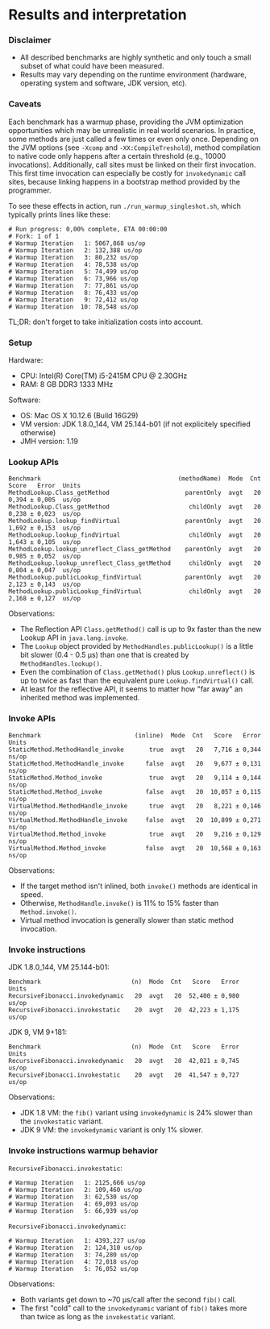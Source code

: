 # Results and interpretation

### Disclaimer

* All described benchmarks are highly synthetic and only touch a small subset of what could have been measured.
* Results may vary depending on the runtime environment (hardware, operating system and software, JDK version, etc).

### Caveats

Each benchmark has a warmup phase, providing the JVM optimization opportunities which may be unrealistic in real
world scenarios. In practice, some methods are just called a few times or even only once. Depending on the JVM options
(see `-Xcomp` and `-XX:CompileTreshold`), method compilation to native code only happens after a certain threshold
(e.g., 10000 invocations). Additionally, call sites must be linked on their first invocation. This first time
invocation can especially be costly for `invokedynamic` call sites, because linking happens in a bootstrap method
provided by the programmer.

To see these effects in action, run `./run_warmup_singleshot.sh`, which typically prints lines like these:

    # Run progress: 0,00% complete, ETA 00:00:00
    # Fork: 1 of 1
    # Warmup Iteration   1: 5067,868 us/op
    # Warmup Iteration   2: 132,388 us/op
    # Warmup Iteration   3: 80,232 us/op
    # Warmup Iteration   4: 78,538 us/op
    # Warmup Iteration   5: 74,499 us/op
    # Warmup Iteration   6: 73,966 us/op
    # Warmup Iteration   7: 77,861 us/op
    # Warmup Iteration   8: 76,433 us/op
    # Warmup Iteration   9: 72,412 us/op
    # Warmup Iteration  10: 78,548 us/op


TL;DR: don't forget to take initialization costs into account.

### Setup

Hardware:
- CPU: Intel(R) Core(TM) i5-2415M CPU @ 2.30GHz
- RAM: 8 GB DDR3 1333 MHz

Software:
- OS: Mac OS X 10.12.6 (Build 16G29)
- VM version: JDK 1.8.0_144, VM 25.144-b01 (if not explicitely specified otherwise)
- JMH version: 1.19


### Lookup APIs

    Benchmark                                      (methodName)  Mode  Cnt  Score   Error  Units
    MethodLookup.Class_getMethod                     parentOnly  avgt   20  0,394 ± 0,005  us/op
    MethodLookup.Class_getMethod                      childOnly  avgt   20  0,238 ± 0,023  us/op
    MethodLookup.lookup_findVirtual                  parentOnly  avgt   20  1,692 ± 0,153  us/op
    MethodLookup.lookup_findVirtual                   childOnly  avgt   20  1,643 ± 0,105  us/op
    MethodLookup.lookup_unreflect_Class_getMethod    parentOnly  avgt   20  0,985 ± 0,052  us/op
    MethodLookup.lookup_unreflect_Class_getMethod     childOnly  avgt   20  0,804 ± 0,047  us/op
    MethodLookup.publicLookup_findVirtual            parentOnly  avgt   20  2,123 ± 0,143  us/op
    MethodLookup.publicLookup_findVirtual             childOnly  avgt   20  2,168 ± 0,127  us/op


Observations:

* The Reflection API `Class.getMethod()` call is up to 9x faster than the new Lookup API in `java.lang.invoke`.
* The `Lookup` object provided by `MethodHandles.publicLookup()` is a little bit slower (0.4 - 0.5 µs) than one
  that is created by `MethodHandles.lookup()`.
* Even the combination of `Class.getMethod()` plus `Lookup.unreflect()` is up to twice as fast than the equivalent
  pure `Lookup.findVirtual()` call.
* At least for the reflective API, it seems to matter how "far away" an inherited method was implemented.


### Invoke APIs

    Benchmark                          (inline)  Mode  Cnt   Score   Error  Units
    StaticMethod.MethodHandle_invoke       true  avgt   20   7,716 ± 0,344  ns/op
    StaticMethod.MethodHandle_invoke      false  avgt   20   9,677 ± 0,131  ns/op
    StaticMethod.Method_invoke             true  avgt   20   9,114 ± 0,144  ns/op
    StaticMethod.Method_invoke            false  avgt   20  10,057 ± 0,115  ns/op
    VirtualMethod.MethodHandle_invoke      true  avgt   20   8,221 ± 0,146  ns/op
    VirtualMethod.MethodHandle_invoke     false  avgt   20  10,899 ± 0,271  ns/op
    VirtualMethod.Method_invoke            true  avgt   20   9,216 ± 0,129  ns/op
    VirtualMethod.Method_invoke           false  avgt   20  10,568 ± 0,163  ns/op


Observations:

* If the target method isn't inlined, both `invoke()` methods are identical in speed.
* Otherwise, `MethodHandle.invoke()` is 11% to 15% faster than `Method.invoke()`.
* Virtual method invocation is generally slower than static method invocation.


### Invoke instructions

JDK 1.8.0_144, VM 25.144-b01:

    Benchmark                         (n)  Mode  Cnt   Score   Error  Units
    RecursiveFibonacci.invokedynamic   20  avgt   20  52,400 ± 0,980  us/op
    RecursiveFibonacci.invokestatic    20  avgt   20  42,223 ± 1,175  us/op

JDK 9, VM 9+181:

    Benchmark                         (n)  Mode  Cnt   Score   Error  Units
    RecursiveFibonacci.invokedynamic   20  avgt   20  42,021 ± 0,745  us/op
    RecursiveFibonacci.invokestatic    20  avgt   20  41,547 ± 0,727  us/op


Observations:

* JDK 1.8 VM: the `fib()` variant using `invokedynamic` is 24% slower than the `invokestatic` variant.
* JDK 9 VM: the `invokedynamic` variant is only 1% slower.


### Invoke instructions warmup behavior

`RecursiveFibonacci.invokestatic`:

    # Warmup Iteration   1: 2125,666 us/op
    # Warmup Iteration   2: 109,460 us/op
    # Warmup Iteration   3: 62,530 us/op
    # Warmup Iteration   4: 69,093 us/op
    # Warmup Iteration   5: 66,939 us/op

`RecursiveFibonacci.invokedynamic`:

    # Warmup Iteration   1: 4393,227 us/op
    # Warmup Iteration   2: 124,310 us/op
    # Warmup Iteration   3: 74,280 us/op
    # Warmup Iteration   4: 72,018 us/op
    # Warmup Iteration   5: 76,052 us/op


Observations:

* Both variants get down to ~70 µs/call after the second `fib()` call.
* The first "cold" call to the `invokedynamic` variant of `fib()` takes more than twice as long as
  the `invokestatic` variant.
